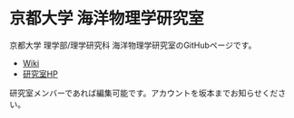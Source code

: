 # 京都大学 海洋物理学研究室

京都大学 理学部/理学研究科 海洋物理学研究室のGitHubページです。

* [Wiki](https://github.com/kugi-ocean/public/wiki)
* [研究室HP](https://www-ocea.kugi.kyoto-u.ac.jp/)

研究室メンバーであれば編集可能です。アカウントを坂本までお知らせください。
